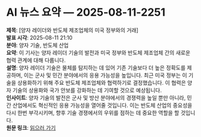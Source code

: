 # AI 뉴스 요약 — 2025-08-11-2251

**제목**: [양자 레이더와 반도체 제조업체의 미국 정부와의 거래]  
**발표 시각**: 2025-08-11 21:10  
**분야**: 양자 기술, 반도체 산업  
**요약**: 이 기사는 양자 레이더 기술의 발전과 미국 정부와 반도체 제조업체 간의 새로운 협력 관계에 대해 다룹니다.  
**설명**: 양자 레이더 기술은 물체를 탐지하는 데 있어 기존 기술보다 더 높은 정확도를 제공하며, 이는 군사 및 민간 분야에서의 응용 가능성을 높입니다. 최근 미국 정부는 이 기술을 상용화하기 위해 주요 반도체 제조업체와 협력하기로 결정했습니다. 이 협력은 양자 기술의 상용화와 국가 안보를 강화하는 데 기여할 것으로 예상됩니다.  
**인사이트**: 양자 기술의 발전은 군사 및 방산 분야에서의 경쟁력을 높일 뿐만 아니라, 민간 산업에서도 혁신적인 응용 가능성을 열어줄 것입니다. 이는 반도체 산업의 중요성을 다시 한번 부각시키며, 향후 기술 경쟁에서의 우위를 점하는 데 중요한 역할을 할 것입니다.  
**원문 링크**: [읽으러 가기](https://www.technologyreview.com/2025/08/11/1121437/the-download-a-quantum-radar-and-chipmakers-deal-with-the-us-government/)
